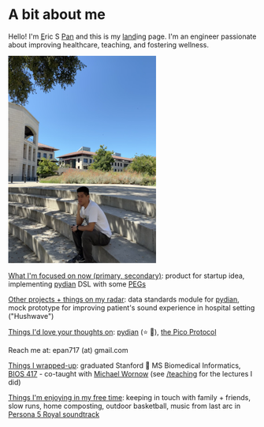 # A bit about me

Hello! I'm <u>E</u>ric S <u>Pan</u> and this is my <u>land</u>ing page. I'm an engineer passionate about improving healthcare, teaching, and fostering wellness.

<img src="/images/Me@FavThinkingSpot.jpeg" title="Me, sitting at my favorite thinking spot. Photo by mom! Stanford CA, circa Summer 2024" alt="Me, sitting at my favorite thinking spot. Photo by mom! Stanford CA, circa Summer 2024" height="420rem" width="300rem"></img>

<u>What I'm focused on now (primary, secondary)</u>: product for startup idea, implementing [pydian](https://github.com/ericpan64/pydian) DSL with some [PEGs](https://en.wikipedia.org/wiki/Parsing_expression_grammar)

<u>Other projects + things on my radar</u>: data standards module for [pydian](https://github.com/ericpan64/pydian), mock prototype for improving patient's sound experience in hospital setting ("Hushwave")

<u>Things I'd love your thoughts on</u>: [pydian](https://github.com/ericpan64/pydian) (⭐️ 🙏), [the Pico Protocol](https://docs.google.com/presentation/d/1Nh9rKV58ZrMPNwecg8crO_W56ZOySID3/edit?usp=sharing&ouid=108978819231638632466&rtpof=true&sd=true)

Reach me at: epan717 (at) gmail.com

<u>Things I wrapped-up</u>:  graduated Stanford 🎉 MS Biomedical Informatics, [BIOS 417](https://explorecourses.stanford.edu/m_search?filter-coursestatus-Active=on&page=0&catalog=&q=BIOS+417) - co-taught with [Michael Wornow](https://michaelwornow.net/) (see [/teaching](/teaching) for the lectures I did)

<u>Things I'm enjoying in my free time</u>: keeping in touch with family + friends, slow runs, home composting, outdoor basketball, music from last arc in [Persona 5 Royal soundtrack](https://open.spotify.com/track/3fyHEJ4Y0BBJKKBYL3JmUo?si=42f62e03928e4087)
